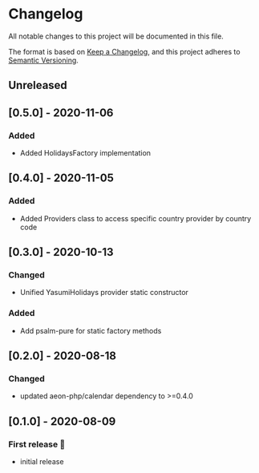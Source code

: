 # Changelog

All notable changes to this project will be documented in this file.

The format is based on [Keep a Changelog](https://keepachangelog.com/en/1.0.0/),
and this project adheres to [Semantic Versioning](https://semver.org/spec/v2.0.0.html).

## Unreleased

## [0.5.0] - 2020-11-06
### Added
- Added HolidaysFactory implementation

## [0.4.0] - 2020-11-05
### Added
- Added Providers class to access specific country provider by country code 

## [0.3.0] - 2020-10-13
### Changed
- Unified YasumiHolidays provider static constructor

### Added
- Add psalm-pure for static factory methods 

## [0.2.0] - 2020-08-18 
### Changed
- updated aeon-php/calendar dependency to >=0.4.0

## [0.1.0] - 2020-08-09
### First release :tada:
- initial release

